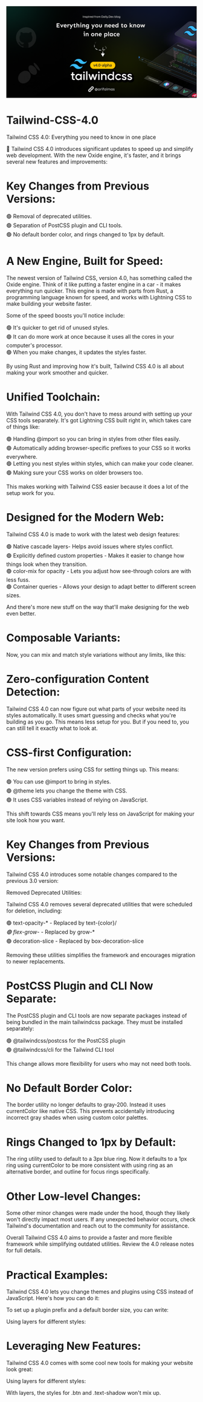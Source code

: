 <img title="" src="tailwindV4-arif.png" alt="Tailwind CSS Banner" >

# Tailwind-CSS-4.0
Tailwind CSS 4.0: Everything you need to know in one place 

📌 Tailwind CSS 4.0 introduces significant updates to speed up and simplify web development. With the new Oxide engine, it's faster, and it brings several new features and improvements:

# Key Changes from Previous Versions:
  🟢 Removal of deprecated utilities. </br>
  🟢 Separation of PostCSS plugin and CLI tools. </br>
  🟢 No default border color, and rings changed to 1px by default.

# A New Engine, Built for Speed: </br>
The newest version of Tailwind CSS, version 4.0, has something called the Oxide engine. Think of it like putting a faster engine in a car - it makes everything run quicker. This engine is made with parts from Rust, a programming language known for speed, and works with Lightning CSS to make building your website faster.

Some of the speed boosts you'll notice include:

  🟢 It's quicker to get rid of unused styles. </br>
  🟢 It can do more work at once because it uses all the cores in your computer's processor. </br>
  🟢 When you make changes, it updates the styles faster.

By using Rust and improving how it's built, Tailwind CSS 4.0 is all about making your work smoother and quicker.

# Unified Toolchain:

With Tailwind CSS 4.0, you don't have to mess around with setting up your CSS tools separately. It's got Lightning CSS built right in, which takes care of things like:

  🟢 Handling @import so you can bring in styles from other files easily. </br>
  🟢 Automatically adding browser-specific prefixes to your CSS so it works everywhere.</br>
  🟢 Letting you nest styles within styles, which can make your code cleaner. </br>
  🟢 Making sure your CSS works on older browsers too.

  This makes working with Tailwind CSS easier because it does a lot of the setup work for you.

  # Designed for the Modern Web:

  Tailwind CSS 4.0 is made to work with the latest web design features:

  🟢 Native cascade layers- Helps avoid issues where styles conflict.</br>
  🟢 Explicitly defined custom properties - Makes it easier to change how things look when they transition.</br>
  🟢 color-mix for opacity - Lets you adjust how see-through colors are with less fuss. </br>
  🟢 Container queries - Allows your design to adapt better to different screen sizes.

  And there's more new stuff on the way that'll make designing for the web even better.

# Composable Variants:

Now, you can mix and match style variations without any limits, like this:

# Zero-configuration Content Detection:

Tailwind CSS 4.0 can now figure out what parts of your website need its styles automatically. It uses smart guessing and checks what you're building as you go. This means less setup for you. But if you need to, you can still tell it exactly what to look at.

# CSS-first Configuration:

The new version prefers using CSS for setting things up. This means:

  🟢 You can use @import to bring in styles.</br>
  🟢 @theme lets you change the theme with CSS.</br>
  🟢 It uses CSS variables instead of relying on JavaScript. </br>

  This shift towards CSS means you'll rely less on JavaScript for making your site look how you want.

# Key Changes from Previous Versions:

Tailwind CSS 4.0 introduces some notable changes compared to the previous 3.0 version:

Removed Deprecated Utilities:

Tailwind CSS 4.0 removes several deprecated utilities that were scheduled for deletion, including:

 🟢 text-opacity-* - Replaced by text-{color}/*</br>
 🟢 flex-grow-* - Replaced by grow-*</br>
 🟢 decoration-slice - Replaced by box-decoration-slice </br>

Removing these utilities simplifies the framework and encourages migration to newer replacements.

# PostCSS Plugin and CLI Now Separate:

The PostCSS plugin and CLI tools are now separate packages instead of being bundled in the main tailwindcss package. They must be installed separately:

 🟢 @tailwindcss/postcss for the PostCSS plugin </br>
 🟢 @tailwindcss/cli for the Tailwind CLI tool</br>

 This change allows more flexibility for users who may not need both tools.

# No Default Border Color:

The border utility no longer defaults to gray-200. Instead it uses currentColor like native CSS. This prevents accidentally introducing incorrect gray shades when using custom color palettes.

# Rings Changed to 1px by Default:

The ring utility used to default to a 3px blue ring. Now it defaults to a 1px ring using currentColor to be more consistent with using ring as an alternative border, and outline for focus rings specifically.

# Other Low-level Changes:

Some other minor changes were made under the hood, though they likely won't directly impact most users. If any unexpected behavior occurs, check Tailwind's documentation and reach out to the community for assistance. 

Overall Tailwind CSS 4.0 aims to provide a faster and more flexible framework while simplifying outdated utilities. Review the 4.0 release notes for full details.

# Practical Examples:

Tailwind CSS 4.0 lets you change themes and plugins using CSS instead of JavaScript. Here's how you can do it:

To set up a plugin prefix and a default border size, you can write:

Using layers for different styles:

# Leveraging New Features:

Tailwind CSS 4.0 comes with some cool new tools for making your website look great:

Using layers for different styles:

With layers, the styles for .btn and .text-shadow won't mix up.
